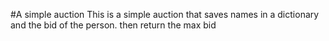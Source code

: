 #A simple auction
This is a simple auction that saves names in a dictionary and the bid of the person.
then return the max bid
